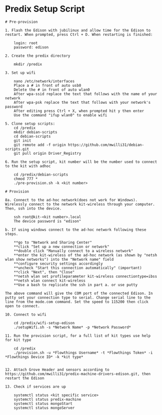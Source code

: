 # Predix Setup Script
	# Pre-provision
 
	1. Flash the Edison with jubilinux and allow time for the Edison to restart. When prompted, press Ctrl + D. When restarting is finished:
	
		login: root
		password: edison

	2. Create the predix directory
		
		mkdir /predix

	3. Set up wifi
	
		nano /etc/network/interfaces
		Place a # in front of auto usb0
		Delete the # in front of auto wlan0
		After wpa-ssid replace the text that follows with the name of your network
		After wpa-psk replace the text that follows with your network's password
		After editing press Ctrl + X, when prompted hit y then enter
		Use the command "ifup wlan0" to enable wifi
		
	5. Clone setup scripts:
		cd /predix
		mkdir debian-scripts
		cd debian-scripts
		git init
		git remote add -f origin https://github.com/mwilli31/debian-scripts.git
		git pull origin Driver_Registry

	6. Run the setup script, kit number will be the number used to connect to the kit with adhoc
		
		cd /predix/debian-scripts
		chmod 777 *
		./pre-provision.sh -k <kit number>

	# Provision
	
	8a. Connect to the ad-hoc network(does not work for Windows). Wirelessly connect to the network kit-wireless through your computer. Then, ssh into the device.
	
		ssh root@kit-<kit number>.local
		The device password is "edison"
	
	b. If using windows connect to the ad-hoc network following these steps.
		
		**go to "Network and Sharing Center"
		**click "Set up a new connection or network"
		**double click "Manually connect to a wireless network"
		**enter the kit-wireless of the ad-hoc network (as shown by "netsh wlan show networks") into the "Network name" field
		**configure security settings accordingly
		**uncheck "Start this connection automatically" (important)
		**click "Next", then "Close"
		**netsh wlan set profileparameter kit-wireless connectiontype=ibss
		**netsh wlan connect kit-wireless
		**Use a bash to replicate the ssh in part a. or use putty 

	The above command will give the COM port of the connected Edison. In putty set your connection type to serial. Change serial line to the line from the mode.com command. Set the speed to 115200 then click open to connect.

	10. Connect to wifi

		cd /predix/wifi-setup-edison
		./setupWifi.sh -s *Network Name* -p *Network Password*

	11. Run the provision script, for a full list of kit types use help for kit type

		cd /predix
		./provision.sh -u *Flowthings Username* -t *Flowthings Token* -i *Flowthings Device ID* -k *kit type*


	12. Attach Grove Header and sensors according to https://github.com/mwilli31/predix-machine-drivers-edison.git, then restart the Edison

	13. Check if services are up

		systemctl status <kit specific service>
		systemctl status predix-machine
		systemctl status mongoStart
		systemctl status mongoServer
		
